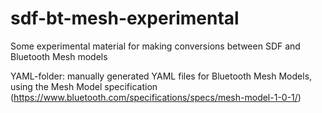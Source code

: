 # sdf-bt-mesh-experimental
Some experimental material for making conversions between SDF and Bluetooth Mesh models

YAML-folder: manually generated YAML files for Bluetooth Mesh Models, using the Mesh Model specification (https://www.bluetooth.com/specifications/specs/mesh-model-1-0-1/)
